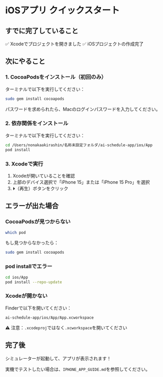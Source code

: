 # iOSアプリ クイックスタート

## すでに完了していること
✅ Xcodeでプロジェクトを開きました
✅ iOSプロジェクトの作成完了

## 次にやること

### 1. CocoaPodsをインストール（初回のみ）

ターミナルで以下を実行してください：

```bash
sudo gem install cocoapods
```

パスワードを求められたら、Macのログインパスワードを入力してください。

### 2. 依存関係をインストール

ターミナルで以下を実行してください：

```bash
cd /Users/nonakaakirashin/名称未設定フォルダ/ai-schedule-app/ios/App
pod install
```

### 3. Xcodeで実行

1. Xcodeが開いていることを確認
2. 上部のデバイス選択で「iPhone 15」または「iPhone 15 Pro」を選択
3. ⏵️（再生）ボタンをクリック

## エラーが出た場合

### CocoaPodsが見つからない
```bash
which pod
```

もし見つからなかったら：
```bash
sudo gem install cocoapods
```

### pod installでエラー
```bash
cd ios/App
pod install --repo-update
```

### Xcodeが開かない
Finderで以下を開いてください：
```
ai-schedule-app/ios/App/App.xcworkspace
```

⚠️ 注意：`.xcodeproj`ではなく`.xcworkspace`を開いてください

## 完了後

シミュレーターが起動して、アプリが表示されます！

実機でテストしたい場合は、`IPHONE_APP_GUIDE.md`を参照してください。
